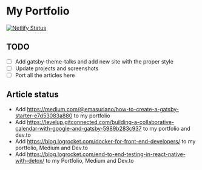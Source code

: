 # My Portfolio

[![Netlify Status](https://api.netlify.com/api/v1/badges/6c5ab50c-b5ad-4c2f-a933-860a7bfc8530/deploy-status)](https://app.netlify.com/sites/gifted-dubinsky-50dab2/deploys)

## TODO

- [ ] Add gatsby-theme-talks and add new site with the proper style
- [ ] Update projects and screenshots
- [ ] Port all the articles here

## Article status

- Add https://medium.com/@emasuriano/how-to-create-a-gatsby-starter-e7d53083a880 to my portfolio
- Add https://levelup.gitconnected.com/building-a-collaborative-calendar-with-google-and-gatsby-5989b283c937 to my portfolio and dev.to
- Add https://blog.logrocket.com/docker-for-front-end-developers/ to my portfolio, Medium and Dev.to
- Add https://blog.logrocket.com/end-to-end-testing-in-react-native-with-detox/ to my Portfolio, Medium and Dev.to

